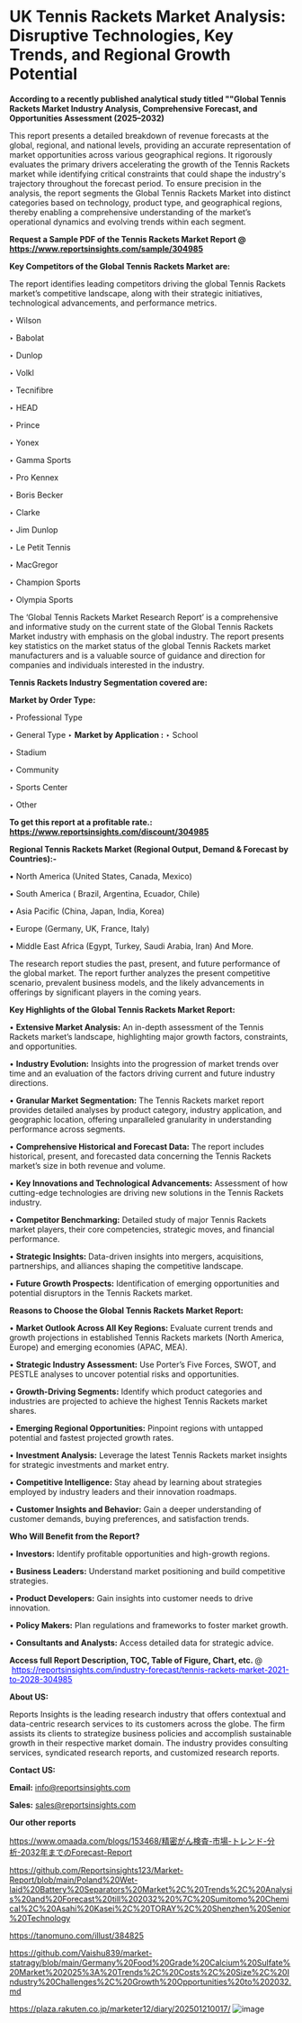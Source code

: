 # UK Tennis Rackets Market Analysis: Disruptive Technologies, Key Trends, and Regional Growth Potential

<strong>According to a recently published analytical study titled ""Global Tennis Rackets Market Industry Analysis, Comprehensive Forecast, and Opportunities Assessment (2025–2032)</strong>

This report presents a detailed breakdown of revenue forecasts at the global, regional, and national levels, providing an accurate representation of market opportunities across various geographical regions. It rigorously evaluates the primary drivers accelerating the growth of the Tennis Rackets market while identifying critical constraints that could shape the industry's trajectory throughout the forecast period. To ensure precision in the analysis, the report segments the Global Tennis Rackets Market into distinct categories based on technology, product type, and geographical regions, thereby enabling a comprehensive understanding of the market’s operational dynamics and evolving trends within each segment.

<strong>Request a Sample PDF of the Tennis Rackets Market Report </strong><strong>@<a href=https://www.reportsinsights.com/sample/304985 style=color:#0000ff;> https://www.reportsinsights.com/sample/304985</a></strong></font>

<strong>Key Competitors of the Global Tennis Rackets Market are:</strong>

The report identifies leading competitors driving the global Tennis Rackets market’s competitive landscape, along with their strategic initiatives, technological advancements, and performance metrics.

‣ Wilson

‣ Babolat

‣ Dunlop

‣ Volkl

‣ Tecnifibre

‣ HEAD

‣ Prince

‣ Yonex

‣ Gamma Sports

‣ Pro Kennex

‣ Boris Becker

‣ Clarke

‣ Jim Dunlop

‣ Le Petit Tennis

‣ MacGregor

‣ Champion Sports

‣ Olympia Sports

The ‘Global Tennis Rackets Market Research Report’ is a comprehensive and informative study on the current state of the Global Tennis Rackets Market industry with emphasis on the global industry. The report presents key statistics on the market status of the global Tennis Rackets market manufacturers and is a valuable source of guidance and direction for companies and individuals interested in the industry.

<strong>Tennis Rackets Industry Segmentation covered are:</strong>

<strong>Market by Order Type: </strong>

‣ Professional Type

‣ General Type
‣ 
<strong>Market by Application :</strong>
‣ School

‣ Stadium

‣ Community

‣ Sports Center

‣ Other

<strong>To get this report at a profitable rate.: <a href=https://www.reportsinsights.com/discount/304985 style=color:#0000ff;>https://www.reportsinsights.com/discount/304985</a></strong></font>

<strong>Regional Tennis Rackets Market (Regional Output, Demand &amp; Forecast by Countries):-</strong>

• North America (United States, Canada, Mexico)

• South America ( Brazil, Argentina, Ecuador, Chile)

• Asia Pacific (China, Japan, India, Korea)

• Europe (Germany, UK, France, Italy)

• Middle East Africa (Egypt, Turkey, Saudi Arabia, Iran) And More.

The research report studies the past, present, and future performance of the global market. The report further analyzes the present competitive scenario, prevalent business models, and the likely advancements in offerings by significant players in the coming years.

<strong>Key Highlights of the Global Tennis Rackets Market Report:</strong>

• <strong>Extensive Market Analysis:</strong> An in-depth assessment of the Tennis Rackets market’s landscape, highlighting major growth factors, constraints, and opportunities.

• <strong>Industry Evolution:</strong> Insights into the progression of market trends over time and an evaluation of the factors driving current and future industry directions.

• <strong>Granular Market Segmentation:</strong> The Tennis Rackets market report provides detailed analyses by product category, industry application, and geographic location, offering unparalleled granularity in understanding performance across segments.

• <strong>Comprehensive Historical and Forecast Data:</strong> The report includes historical, present, and forecasted data concerning the Tennis Rackets market’s size in both revenue and volume.

• <strong>Key Innovations and Technological Advancements:</strong> Assessment of how cutting-edge technologies are driving new solutions in the Tennis Rackets industry.

• <strong>Competitor Benchmarking:</strong> Detailed study of major Tennis Rackets market players, their core competencies, strategic moves, and financial performance.

• <strong>Strategic Insights:</strong> Data-driven insights into mergers, acquisitions, partnerships, and alliances shaping the competitive landscape.

• <strong>Future Growth Prospects:</strong> Identification of emerging opportunities and potential disruptors in the Tennis Rackets market.

<strong>Reasons to Choose the Global Tennis Rackets Market Report:</strong>

• <strong>Market Outlook Across All Key Regions:</strong> Evaluate current trends and growth projections in established Tennis Rackets markets (North America, Europe) and emerging economies (APAC, MEA).

• <strong>Strategic Industry Assessment:</strong> Use Porter’s Five Forces, SWOT, and PESTLE analyses to uncover potential risks and opportunities.

• <strong>Growth-Driving Segments:</strong> Identify which product categories and industries are projected to achieve the highest Tennis Rackets market shares.

• <strong>Emerging Regional Opportunities:</strong> Pinpoint regions with untapped potential and fastest projected growth rates.

• <strong>Investment Analysis:</strong> Leverage the latest Tennis Rackets market insights for strategic investments and market entry.

• <strong>Competitive Intelligence:</strong> Stay ahead by learning about strategies employed by industry leaders and their innovation roadmaps.

• <strong>Customer Insights and Behavior:</strong> Gain a deeper understanding of customer demands, buying preferences, and satisfaction trends.

<strong>Who Will Benefit from the Report?</strong>

• <strong>Investors:</strong> Identify profitable opportunities and high-growth regions.

• <strong>Business Leaders:</strong> Understand market positioning and build competitive strategies.

• <strong>Product Developers:</strong> Gain insights into customer needs to drive innovation.

• <strong>Policy Makers:</strong> Plan regulations and frameworks to foster market growth.

• <strong>Consultants and Analysts:</strong> Access detailed data for strategic advice.
</ul>
<strong>Access full Report Description, TOC, Table of Figure, Chart, etc. </strong>@  <a href=https://reportsinsights.com/industry-forecast/tennis-rackets-market-2021-to-2028-304985 style=color:#0000ff;>https://reportsinsights.com/industry-forecast/tennis-rackets-market-2021-to-2028-304985</a></font>

<strong><strong>About US</strong>:</strong>

Reports Insights is the leading research industry that offers contextual and data-centric research services to its customers across the globe. The firm assists its clients to strategize business policies and accomplish sustainable growth in their respective market domain. The industry provides consulting services, syndicated research reports, and customized research reports.

<strong>Contact US:</strong>

<p class=""""><b>Email:</b> <a href=mailto:info@reportsinsights.com>info@reportsinsights.com</a></p>
<p class=""""><b>Sales:</b> <a href=mailto:sales@reportsinsights.com>sales@reportsinsights.com</a></p>

<strong>Our other reports</strong>

<a href=https://www.omaada.com/blogs/153468/精密がん検査-市場-トレンド-分析-2032年までのForecast-Report>https://www.omaada.com/blogs/153468/精密がん検査-市場-トレンド-分析-2032年までのForecast-Report</a>

<a href=https://github.com/Reportsinsights123/Market-Report/blob/main/Poland%20Wet-laid%20Battery%20Separators%20Market%2C%20Trends%2C%20Analysis%20and%20Forecast%20till%202032%20%7C%20Sumitomo%20Chemical%2C%20Asahi%20Kasei%2C%20TORAY%2C%20Shenzhen%20Senior%20Technology>https://github.com/Reportsinsights123/Market-Report/blob/main/Poland%20Wet-laid%20Battery%20Separators%20Market%2C%20Trends%2C%20Analysis%20and%20Forecast%20till%202032%20%7C%20Sumitomo%20Chemical%2C%20Asahi%20Kasei%2C%20TORAY%2C%20Shenzhen%20Senior%20Technology</a>

<a href=https://tanomuno.com/illust/384825>https://tanomuno.com/illust/384825</a>

<a href=https://github.com/Vaishu839/market-statragy/blob/main/Germany%20Food%20Grade%20Calcium%20Sulfate%20Market%202025%3A%20Trends%2C%20Costs%2C%20Size%2C%20Industry%20Challenges%2C%20Growth%20Opportunities%20to%202032.md>https://github.com/Vaishu839/market-statragy/blob/main/Germany%20Food%20Grade%20Calcium%20Sulfate%20Market%202025%3A%20Trends%2C%20Costs%2C%20Size%2C%20Industry%20Challenges%2C%20Growth%20Opportunities%20to%202032.md</a>

<a href=https://plaza.rakuten.co.jp/marketer12/diary/202501210017/>https://plaza.rakuten.co.jp/marketer12/diary/202501210017/</a>
![image](https://github.com/user-attachments/assets/0d21bf5c-cd8b-417d-bf65-bf3776c051a1)

